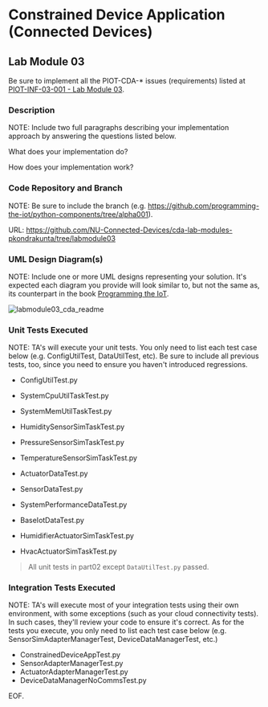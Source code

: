 # Constrained Device Application (Connected Devices)

## Lab Module 03

Be sure to implement all the PIOT-CDA-* issues (requirements) listed at [PIOT-INF-03-001 - Lab Module 03](https://github.com/orgs/programming-the-iot/projects/1#column-10488379).

### Description

NOTE: Include two full paragraphs describing your implementation approach by answering the questions listed below.

What does your implementation do? 


How does your implementation work?

### Code Repository and Branch

NOTE: Be sure to include the branch (e.g. https://github.com/programming-the-iot/python-components/tree/alpha001).

URL: https://github.com/NU-Connected-Devices/cda-lab-modules-pkondrakunta/tree/labmodule03

### UML Design Diagram(s)

NOTE: Include one or more UML designs representing your solution. It's expected each
diagram you provide will look similar to, but not the same as, its counterpart in the
book [Programming the IoT](https://learning.oreilly.com/library/view/programming-the-internet/9781492081401/).

![labmodule03_cda_readme](https://github.com/NU-Connected-Devices/lab-module-docs-pkondrakunta/blob/labmodule03/labmodule03/labmodule03_cda_readme.png?raw=true)

### Unit Tests Executed

NOTE: TA's will execute your unit tests. You only need to list each test case below
(e.g. ConfigUtilTest, DataUtilTest, etc). Be sure to include all previous tests, too,
since you need to ensure you haven't introduced regressions.

- ConfigUtilTest.py
- SystemCpuUtilTaskTest.py
- SystemMemUtilTaskTest.py

- HumiditySensorSimTaskTest.py
- PressureSensorSimTaskTest.py
- TemperatureSensorSimTaskTest.py

- ActuatorDataTest.py
- SensorDataTest.py
- SystemPerformanceDataTest.py
- BaseIotDataTest.py

- HumidifierActuatorSimTaskTest.py
- HvacActuatorSimTaskTest.py

> All unit tests in part02 except `DataUtilTest.py` passed.

### Integration Tests Executed

NOTE: TA's will execute most of your integration tests using their own environment, with
some exceptions (such as your cloud connectivity tests). In such cases, they'll review
your code to ensure it's correct. As for the tests you execute, you only need to list each
test case below (e.g. SensorSimAdapterManagerTest, DeviceDataManagerTest, etc.)

- ConstrainedDeviceAppTest.py
- SensorAdapterManagerTest.py
- ActuatorAdapterManagerTest.py
- DeviceDataManagerNoCommsTest.py

EOF.

